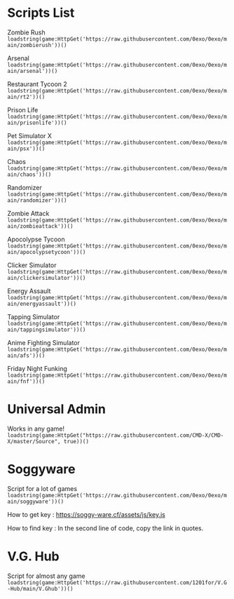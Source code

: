 # Scripts List

Zombie Rush
```loadstring(game:HttpGet('https://raw.githubusercontent.com/0exo/0exo/main/zombierush'))()```

Arsenal
```loadstring(game:HttpGet('https://raw.githubusercontent.com/0exo/0exo/main/arsenal'))()```

Restaurant Tycoon 2
```loadstring(game:HttpGet('https://raw.githubusercontent.com/0exo/0exo/main/rt2'))()```

Prison Life
```loadstring(game:HttpGet('https://raw.githubusercontent.com/0exo/0exo/main/prisonlife'))()```

Pet Simulator X
```loadstring(game:HttpGet('https://raw.githubusercontent.com/0exo/0exo/main/psx'))()```

Chaos
```loadstring(game:HttpGet('https://raw.githubusercontent.com/0exo/0exo/main/chaos'))()```

Randomizer
```loadstring(game:HttpGet('https://raw.githubusercontent.com/0exo/0exo/main/randomizer'))()```

Zombie Attack
```loadstring(game:HttpGet('https://raw.githubusercontent.com/0exo/0exo/main/zombieattack'))()```

Apocolypse Tycoon
```loadstring(game:HttpGet('https://raw.githubusercontent.com/0exo/0exo/main/apocolypsetycoon'))()```

Clicker Simulator
```loadstring(game:HttpGet('https://raw.githubusercontent.com/0exo/0exo/main/clickersimulator'))()```

Energy Assault
```loadstring(game:HttpGet('https://raw.githubusercontent.com/0exo/0exo/main/energyassault'))()```

Tapping Simulator
```loadstring(game:HttpGet('https://raw.githubusercontent.com/0exo/0exo/main/tappingsimulator'))()```

Anime Fighting Simulator
```loadstring(game:HttpGet('https://raw.githubusercontent.com/0exo/0exo/main/afs'))()```

Friday Night Funking
```loadstring(game:HttpGet('https://raw.githubusercontent.com/0exo/0exo/main/fnf'))()```

# Universal Admin

Works in any game! ```loadstring(game:HttpGet("https://raw.githubusercontent.com/CMD-X/CMD-X/master/Source", true))()```

# Soggyware
Script for a lot of games
```loadstring(game:HttpGet('https://raw.githubusercontent.com/0exo/0exo/main/soggyware'))()```

How to get key : https://soggy-ware.cf/assets/js/key.js

How to find key : In the second line of code, copy the link in quotes.

# V.G. Hub
Script for almost any game
```loadstring(game:HttpGet('https://raw.githubusercontent.com/1201for/V.G-Hub/main/V.Ghub'))()```
